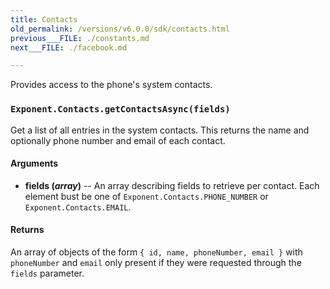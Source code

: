 ```yaml
---
title: Contacts
old_permalink: /versions/v6.0.0/sdk/contacts.html
previous___FILE: ./constants.md
next___FILE: ./facebook.md

---
```


Provides access to the phone's system contacts.

### `Exponent.Contacts.getContactsAsync(fields)`
Get a list of all entries in the system contacts. This returns the name and optionally phone number and email of each contact.

#### Arguments

* **fields (_array_)** -- An array describing fields to retrieve per contact. Each element bust be one of `Exponent.Contacts.PHONE_NUMBER` or `Exponent.Contacts.EMAIL`.

#### Returns
An array of objects of the form `{ id, name, phoneNumber, email }` with `phoneNumber` and `email` only present if they were requested through the `fields` parameter.

